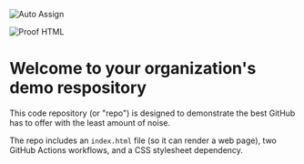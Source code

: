 ![Auto Assign](https://github.com/Lebensmittelretter/demo-repository/actions/workflows/auto-assign.yml/badge.svg)

![Proof HTML](https://github.com/Lebensmittelretter/demo-repository/actions/workflows/proof-html.yml/badge.svg)

# Welcome to your organization's demo respository
This code repository (or "repo") is designed to demonstrate the best GitHub has to offer with the least amount of noise.

The repo includes an `index.html` file (so it can render a web page), two GitHub Actions workflows, and a CSS stylesheet dependency.
